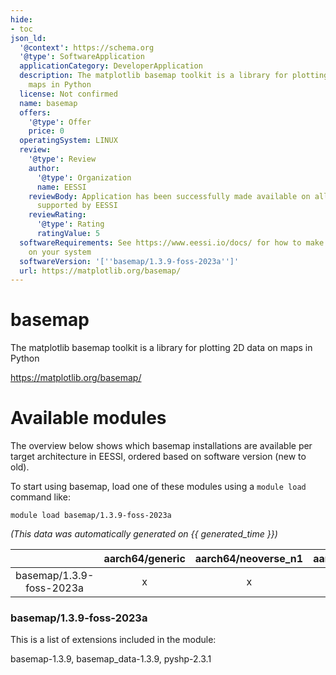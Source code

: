 ```yaml
---
hide:
- toc
json_ld:
  '@context': https://schema.org
  '@type': SoftwareApplication
  applicationCategory: DeveloperApplication
  description: The matplotlib basemap toolkit is a library for plotting 2D data on
    maps in Python
  license: Not confirmed
  name: basemap
  offers:
    '@type': Offer
    price: 0
  operatingSystem: LINUX
  review:
    '@type': Review
    author:
      '@type': Organization
      name: EESSI
    reviewBody: Application has been successfully made available on all architectures
      supported by EESSI
    reviewRating:
      '@type': Rating
      ratingValue: 5
  softwareRequirements: See https://www.eessi.io/docs/ for how to make EESSI available
    on your system
  softwareVersion: '[''basemap/1.3.9-foss-2023a'']'
  url: https://matplotlib.org/basemap/
---
```


basemap
=======


The matplotlib basemap toolkit is a library for plotting 2D data on maps in Python

https://matplotlib.org/basemap/
# Available modules


The overview below shows which basemap installations are available per target architecture in EESSI, ordered based on software version (new to old).

To start using basemap, load one of these modules using a `module load` command like:

```shell
module load basemap/1.3.9-foss-2023a
```

*(This data was automatically generated on {{ generated_time }})*  

| |aarch64/generic|aarch64/neoverse_n1|aarch64/neoverse_v1|x86_64/generic|x86_64/amd/zen2|x86_64/amd/zen3|x86_64/amd/zen4|x86_64/intel/haswell|x86_64/intel/sapphirerapids|x86_64/intel/skylake_avx512|
| :---: | :---: | :---: | :---: | :---: | :---: | :---: | :---: | :---: | :---: | :---: |
|basemap/1.3.9-foss-2023a|x|x|x|x|x|x|x|x|x|x|


### basemap/1.3.9-foss-2023a

This is a list of extensions included in the module:

basemap-1.3.9, basemap_data-1.3.9, pyshp-2.3.1